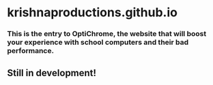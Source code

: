 # krishnaproductions.github.io
### This is the entry to OptiChrome, the website that will boost your experience with school computers and their bad performance. 
## Still in development!
